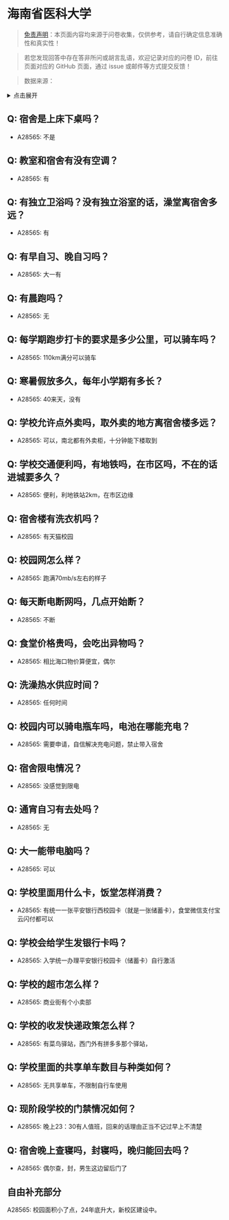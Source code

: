 # 海南省医科大学

> [免责声明](https://colleges.chat/#_3)：本页面内容均来源于问卷收集，仅供参考，请自行确定信息准确性和真实性！

> 若您发现回答中存在答非所问或胡言乱语，欢迎记录对应的问卷 ID，前往页面对应的 GitHub 页面，通过 issue 或邮件等方式提交反馈！

> 数据来源：

<details><summary>点击展开</summary>
<ul>
<li>A28565: 匿名 (2025 年 06 月)</li>
</ul>
</details>

## Q: 宿舍是上床下桌吗？

- A28565: 不是

## Q: 教室和宿舍有没有空调？

- A28565: 有

## Q: 有独立卫浴吗？没有独立浴室的话，澡堂离宿舍多远？

- A28565: 有

## Q: 有早自习、晚自习吗？

- A28565: 大一有

## Q: 有晨跑吗？

- A28565: 无

## Q: 每学期跑步打卡的要求是多少公里，可以骑车吗？

- A28565: 110km满分可以骑车

## Q: 寒暑假放多久，每年小学期有多长？

- A28565: 40来天，没有

## Q: 学校允许点外卖吗，取外卖的地方离宿舍楼多远？

- A28565: 可以，南北都有外卖柜，十分钟能下楼取到

## Q: 学校交通便利吗，有地铁吗，在市区吗，不在的话进城要多久？

- A28565: 便利，利地铁站2km，在市区边缘

## Q: 宿舍楼有洗衣机吗？

- A28565: 有天猫校园

## Q: 校园网怎么样？

- A28565: 跑满70mb/s左右的样子

## Q: 每天断电断网吗，几点开始断？

- A28565: 不断

## Q: 食堂价格贵吗，会吃出异物吗？

- A28565: 相比海口物价算便宜，偶尔

## Q: 洗澡热水供应时间？

- A28565: 任何时间

## Q: 校园内可以骑电瓶车吗，电池在哪能充电？

- A28565: 需要申请，自信解决充电问题，禁止带入宿舍

## Q: 宿舍限电情况？

- A28565: 没感觉到限电

## Q: 通宵自习有去处吗？

- A28565: 无

## Q: 大一能带电脑吗？

- A28565: 可以

## Q: 学校里面用什么卡，饭堂怎样消费？

- A28565: 有统一一张平安银行西校园卡（就是一张储蓄卡），食堂微信支付宝云闪付都可以

## Q: 学校会给学生发银行卡吗？

- A28565: 入学统一办理平安银行校园卡（储蓄卡）自行激活

## Q: 学校的超市怎么样？

- A28565: 商业街有个小卖部

## Q: 学校的收发快递政策怎么样？

- A28565: 有菜鸟驿站，西门外有拼多多那个驿站，

## Q: 学校里面的共享单车数目与种类如何？

- A28565: 无共享单车，不限制自行车使用

## Q: 现阶段学校的门禁情况如何？

- A28565: 晚上23：30有人值班，回来的话理由正当不记过早上不清楚

## Q: 宿舍晚上查寝吗，封寝吗，晚归能回去吗？

- A28565: 偶尔查，封，男生这边留后门了

## 自由补充部分

A28565: 校园面积小了点，24年底升大，新校区建设中。